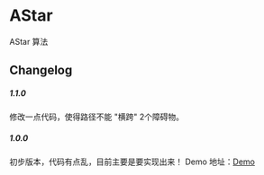 AStar
=====

AStar 算法


## Changelog

##### 1.1.0
修改一点代码，使得路径不能 "横跨" 2个障碍物。

##### 1.0.0
初步版本，代码有点乱，目前主要是要实现出来！
Demo 地址：[Demo](http://paper.github.io/AStar/AStar.html)